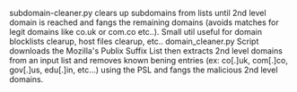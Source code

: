subdomain-cleaner.py clears up subdomains from lists until 2nd level domain is reached and fangs the remaining domains (avoids matches for legit domains like co.uk or com.co etc..). Small util useful for domain blocklists clearup, host files clearup, etc..
domain_cleaner.py Script downloads the Mozilla's Publix Suffix List  then extracts 2nd level domains from an input list and removes known bening entries  (ex: co[.]uk, com[.]co, gov[.]us, edu[.]in, etc...) using the PSL and fangs the malicious 2nd level domains.  
